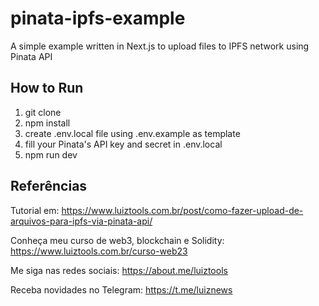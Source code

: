 # pinata-ipfs-example

A simple example written in Next.js to upload files to IPFS network using Pinata API

## How to Run
1. git clone
2. npm install
3. create .env.local file using .env.example as template
4. fill your Pinata's API key and secret in .env.local
5. npm run dev

## Referências

Tutorial em: https://www.luiztools.com.br/post/como-fazer-upload-de-arquivos-para-ipfs-via-pinata-api/

Conheça meu curso de web3, blockchain e Solidity: https://www.luiztools.com.br/curso-web23

Me siga nas redes sociais: https://about.me/luiztools

Receba novidades no Telegram: https://t.me/luiznews